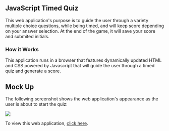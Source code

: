 ## JavaScript Timed Quiz

This web application's purpose is to guide the user through a variety multiple choice questions, while being timed, and will keep score depending on your answer selection. At the end of the game, it will save your score and submited initials.

### How it Works
This application runs in a browser that features dynamically updated HTML and CSS powered by Javascript that will guide the user through a timed quiz and generate a score.






## Mock Up

The following screenshot shows the web application's appearance as the user is about to start the quiz:

![](./screenshot.png)


To view this web application, [click here](https://).